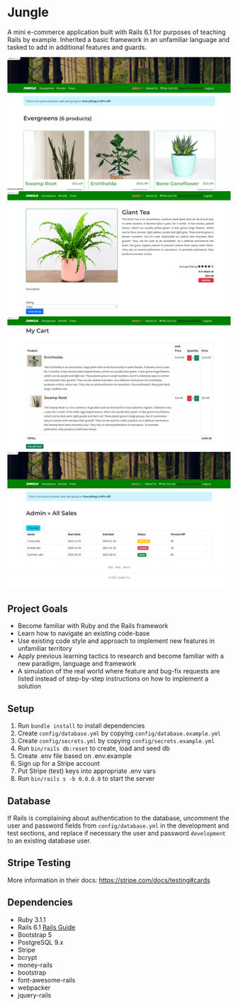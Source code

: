 # Jungle

A mini e-commerce application built with Rails 6.1 for purposes of teaching Rails by example. Inherited a basic framework in an unfamiliar language and tasked to add in additional features and guards.

![Main Page](docs\main-page.png)
![Sold out Badge](docs\sold-out-badges.png)
![Cart](docs\cart.png)
![Admin sales](docs\admin_sales.png)

## Project Goals
* Become familiar with Ruby and the Rails framework
* Learn how to navigate an existing code-base
* Use existing code style and approach to implement new features in unfamiliar territory
* Apply previous learning tactics to research and become familiar with a new paradigm, language and framework
* A simulation of the real world where feature and bug-fix requests are listed instead of step-by-step instructions on how to implement a solution

## Setup

1. Run `bundle install` to install dependencies
2. Create `config/database.yml` by copying `config/database.example.yml`
3. Create `config/secrets.yml` by copying `config/secrets.example.yml`
4. Run `bin/rails db:reset` to create, load and seed db
5. Create .env file based on .env.example
6. Sign up for a Stripe account
7. Put Stripe (test) keys into appropriate .env vars
8. Run `bin/rails s -b 0.0.0.0` to start the server

## Database

If Rails is complaining about authentication to the database, uncomment the user and password fields from `config/database.yml` in the development and test sections, and replace if necessary the user and password `development` to an existing database user.

## Stripe Testing

More information in their docs: <https://stripe.com/docs/testing#cards>

## Dependencies

- Ruby 3.1.1
- Rails 6.1 [Rails Guide](http://guides.rubyonrails.org/v6.1/)
- Bootstrap 5
- PostgreSQL 9.x
- Stripe
- bcrypt
- money-rails
- bootstrap
- font-awesome-rails
- webpacker
- jquery-rails